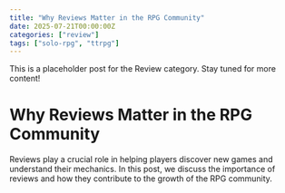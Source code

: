 ```yaml
---
title: "Why Reviews Matter in the RPG Community"
date: 2025-07-21T00:00:00Z
categories: ["review"]
tags: ["solo-rpg", "ttrpg"]
---
```


This is a placeholder post for the Review category. Stay tuned for more content!

# Why Reviews Matter in the RPG Community

Reviews play a crucial role in helping players discover new games and understand their mechanics. In this post, we discuss the importance of reviews and how they contribute to the growth of the RPG community.
